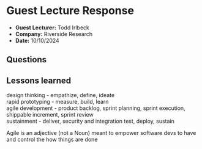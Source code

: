 # Guest Lecture Response
* **Guest Lecturer:** Todd Irlbeck
* **Company:** Riverside Research
* **Date:** 10/10/2024

## Questions


## Lessons learned
design thinking - empathize, define, ideate  
rapid prototyping - measure, build, learn  
agile development - product backlog, sprint planning, sprint execution, shippable increment, sprint review     
sustainment - deliver, security and integration test, deploy, sustain  

Agile is an adjective (not a Noun) meant to empower software devs to have and control the how things are done
